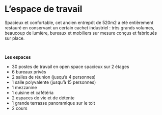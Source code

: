 # L’espace de travail

Spacieux et confortable, cet ancien entrepôt de 520m2 a été entièrement restauré en conservant un certain cachet industriel : très grands volumes, beaucoup de lumière, bureaux et mobiliers sur mesure conçus et fabriqués sur place.


<div class="container">
    <div id="slides">
      <img src="/images/PhotosSiteWeb2015/Openspace.jpg" title="Vue Générale 7AY Coworking Rabat" alt="">
      <img src="/images/PhotosSiteWeb2015/SalleDereunion.jpg" title="Espaces Bureaux 7AY Coworking Rabat" alt="">
      <img src="/images/PhotosSiteWeb2015/Michelange.jpg" title="Open space" alt="">
      <img src="/images/PhotosSiteWeb2015/Entree.jpg" title="Entrée 7AY Coworking Rabat" alt="">
      <img src="/images/PhotosSiteWeb2015/OpenspaceBallon.jpg" title="Espaces réunions 7AY Coworking Rabat" alt="">
      <img src="/images/PhotosSiteWeb2015/BureauPrive.jpg" title="Bureau privé 7AY Coworking Rabat" alt="">
      <img src="/images/PhotosSiteWeb2015/Cuisine.jpg" title="Cafeteria 7AY Coworking Rabat" alt="">
      <img src="/images/PhotosSiteWeb2015/Mezzanine.jpg" title="Mezzanine espace détente 7AY Coworking Rabat" alt="">
      <img src="/images/PhotosSiteWeb2015/Terrasse.jpg" title="Espace terrasse 7AY Coworking Rabat" alt="">
      <img src="/images/PhotosSiteWeb2015/Salon.jpg" title="Espace salon 7AY Coworking Rabat" alt="">
      <img src="/images/ImageEVENTS.jpg" title="Espaces Events" alt="">
      <img src="/images/PhotosSiteWeb2015/Upstairs-Terrasse1.jpg" title="Espaces Events" alt="">
    </div>
</div>

__Les espaces__

* 30 postes de travail en open space spacieux sur 2 étages
* 6 bureaux privés
* 2 salles de réunion (jusqu’à 4 personnes)
* 1 salle polyvalente (jusqu’à 15 personnes)
* 1 mezzanine
* 1 cuisine et cafétéria
* 2 espaces de vie et de détente
* 1 grande terrasse panoramique sur le toit
* 2 cours 
